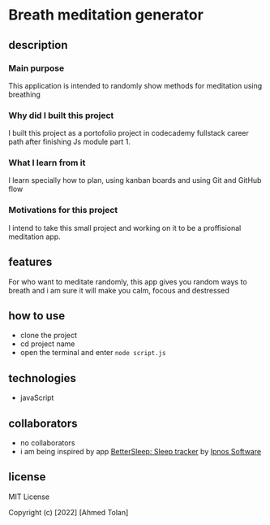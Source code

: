 # Breath meditation generator

## description

### Main purpose

This application is intended to randomly show methods for meditation using breathing

### Why did I built this project

I built this project as a portofolio project in codecademy fullstack career path after finishing Js module part 1.

### What I learn from it

I learn specially how to plan, using kanban boards and using Git and GitHub flow

### Motivations for this project

I intend to take this small project and working on it to be a proffisional meditation app.

## features

For who want to meditate randomly, this app gives you random ways to breath and i am sure it will make you calm, focous and destressed

## how to use

- clone the project
- cd project name
- open the terminal and enter `node script.js`

## technologies

- javaScript

## collaborators

- no collaborators
- i am being inspired by app [BetterSleep: Sleep tracker](https://play.google.com/store/apps/details?id=ipnossoft.rma.free&hl=en_US&gl=US) by [Ipnos Software](https://play.google.com/store/apps/dev?id=8256206686213875429)

## license

MIT License

Copyright (c) [2022] [Ahmed Tolan]
